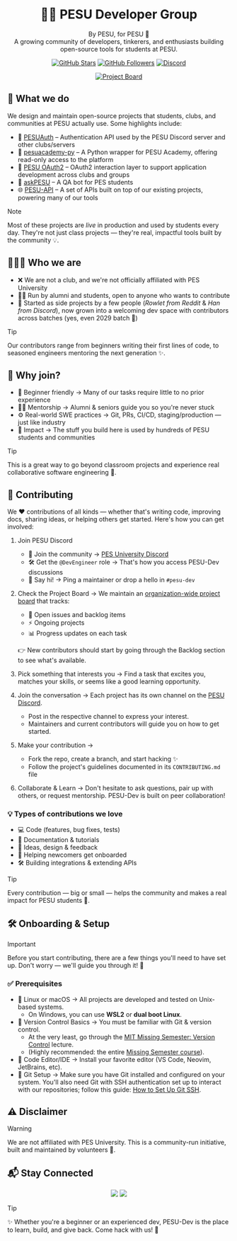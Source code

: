 <!-- Banner -->
<h1 align="center">👩‍💻 PESU Developer Group</h1>

<p align="center">
  By PESU, for PESU 💙<br/>
  A growing community of developers, tinkerers, and enthusiasts building open-source tools for students at PESU.
</p>

<p align="center">
  <a href="https://github.com/pesu-dev"><img src="https://img.shields.io/github/stars/pesu-dev?style=social" alt="GitHub Stars"></a>
  <a href="https://github.com/pesu-dev"><img src="https://img.shields.io/github/followers/pesu-dev?style=social" alt="GitHub Followers"></a>
  <a href="https://discord.gg/eZ3uFs2"><img src="https://img.shields.io/discord/1095736889679237170?label=Join%20Discord&logo=discord&style=social" alt="Discord"></a>
  
</p>

<p align="center">
  <a href="https://github.com/orgs/pesu-dev/projects/4">
    <img src="https://img.shields.io/badge/Project%20Board-Track%20Progress-blue?style=for-the-badge&logo=github" alt="Project Board">
  </a>
</p>


## 🚀 What we do

We design and maintain open-source projects that students, clubs, and communities at PESU actually use. Some highlights include:

* 🔑 [PESUAuth](https://github.com/pesu-dev/auth) – Authentication API used by the PESU Discord server and other clubs/servers  
* 🐍 [pesuacademy-py](https://github.com/pesu-dev/pesuacademy) – A Python wrapper for PESU Academy, offering read-only access to the platform  
* 🔐 [PESU OAuth2](https://github.com/pesu-dev/oauth2) – OAuth2 interaction layer to support application development across clubs and groups  
* 🤖 [askPESU](https://github.com/pesu-dev/askpesu) – A QA bot for PES students  
* 🌐 [PESU-API](https://github.com/pesu-dev/pesu-api) – A set of APIs built on top of our existing projects, powering many of our tools  

> [!NOTE]  
> Most of these projects are _live_ in production and used by students every day. They're not just class projects — they're real, impactful tools built by the community 💡.

## 🧑‍🤝‍🧑 Who we are

* ❌ We are not a club, and we're not officially affiliated with PES University  
* 👨‍🎓 Run by alumni and students, open to anyone who wants to contribute  
* 🌱 Started as side projects by a few people (*Rowlet from Reddit* & *Han from Discord*), now grown into a welcoming dev space with contributors across batches (yes, even 2029 batch 👀)  

> [!TIP]
> Our contributors range from beginners writing their first lines of code, to seasoned engineers mentoring the next generation ✨.


## 🌱 Why join?

* 🐣 Beginner friendly → Many of our tasks require little to no prior experience  
* 🧑‍🏫 Mentorship → Alumni & seniors guide you so you're never stuck  
* ⚙️ Real-world SWE practices → Git, PRs, CI/CD, staging/production — just like industry  
* 🎯 Impact → The stuff you build here is used by hundreds of PESU students and communities  

> [!TIP]  
> This is a great way to go beyond classroom projects and experience real collaborative software engineering 🚀.

## 🤝 Contributing

We ❤️ contributions of all kinds — whether that's writing code, improving docs, sharing ideas, or helping others get started. Here's how you can get involved:

1. Join PESU Discord
    - 💬 Join the community → [PES University Discord](https://discord.gg/eZ3uFs2)
    - 🛠️ Get the `@DevEngineer` role → That's how you access PESU-Dev discussions
    - 👋 Say hi! → Ping a maintainer or drop a hello in `#pesu-dev`  
3. Check the Project Board → We maintain an [organization-wide project board](https://github.com/orgs/pesu-dev/projects/4) that tracks:  
   * 🔎 Open issues and backlog items  
   * ⚡ Ongoing projects  
   * 📊 Progress updates on each task  

   👉 New contributors should start by going through the Backlog section to see what's available.  

4. Pick something that interests you → Find a task that excites you, matches your skills, or seems like a good learning opportunity.  

5. Join the conversation → Each project has its own channel on the [PESU Discord](https://discord.gg/eZ3uFs2).  
   * Post in the respective channel to express your interest.  
   * Maintainers and current contributors will guide you on how to get started.  

6. Make your contribution →  
   * Fork the repo, create a branch, and start hacking ✨  
   * Follow the project's guidelines documented in its `CONTRIBUTING.md` file  

7. Collaborate & Learn → Don't hesitate to ask questions, pair up with others, or request mentorship. PESU-Dev is built on peer collaboration!  

### 💡 Types of contributions we love
* 💻 Code (features, bug fixes, tests)  
* 📖 Documentation & tutorials  
* 🎨 Ideas, design & feedback  
* 🤲 Helping newcomers get onboarded  
* 🛠️ Building integrations & extending APIs  

> [!TIP]
> Every contribution — big or small — helps the community and makes a real impact for PESU students 🎯.


## 🛠️ Onboarding & Setup

>[!IMPORTANT]
> Before you start contributing, there are a few things you'll need to have set up. Don't worry — we'll guide you through it! 🚀

### ✅ Prerequisites
- 🐧 Linux or macOS → All projects are developed and tested on Unix-based systems.  
  * On Windows, you can use **WSL2** or **dual boot Linux**.  
- 🌱 Version Control Basics → You must be familiar with Git & version control.  
  * At the very least, go through the [MIT Missing Semester: Version Control](https://missing.csail.mit.edu/2020/version-control/) lecture.  
  * (Highly recommended: the entire [Missing Semester course](https://missing.csail.mit.edu/2020/)).  
- 📝 Code Editor/IDE → Install your favorite editor (VS Code, Neovim, JetBrains, etc).  
- 🔑 Git Setup → Make sure you have Git installed and configured on your system. You'll also need Git with SSH authentication set up to interact with our repositories; follow this guide: [How to Set Up Git SSH](https://www.freecodecamp.org/news/git-ssh-how-to/).



## ⚠️ Disclaimer

> [!WARNING]
> We are not affiliated with PES University. This is a community-run initiative, built and maintained by volunteers 🙌.


## 📬 Stay Connected

<p align="center">
  <a href="https://github.com/pesu-dev"><img src="https://img.shields.io/badge/GitHub-pesu--dev-black?logo=github&style=for-the-badge"></a>
  <a href="https://discord.gg/eZ3uFs2"><img src="https://img.shields.io/badge/Discord-Join%20Community-5865F2?logo=discord&logoColor=white&style=for-the-badge"></a>
</p>


> [!TIP]
> ✨ Whether you're a beginner or an experienced dev, PESU-Dev is the place to learn, build, and give back. Come hack with us! 🚀
